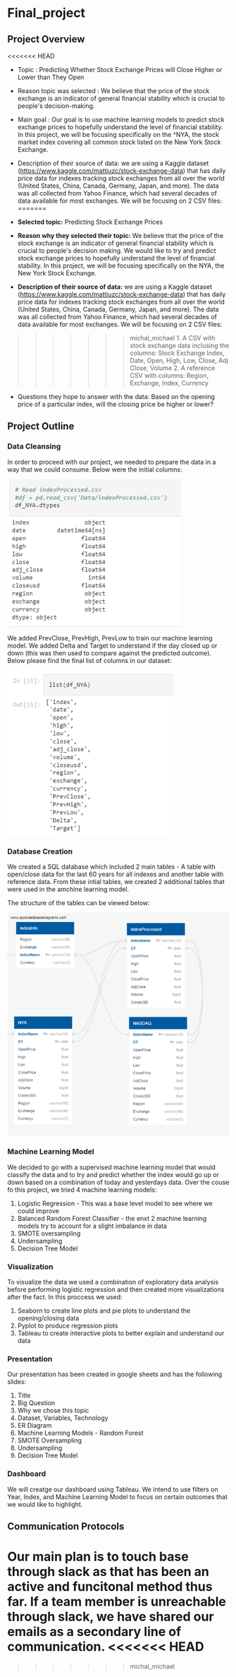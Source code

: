 # Final_project

## Project Overview
<<<<<<< HEAD
- Topic : Predicting Whether Stock Exchange Prices will Close Higher or Lower than They Open
- Reason topic was selected : We believe that the price of the stock exchange is an indicator of general financial stability which is crucial to people's decision-making. 
- Main goal : Our goal is to use machine learning models to predict stock exchange prices to hopefully understand the level of financial stability. 
In this project, we will be focusing specifically on the ^NYA, the stock market index covering all common stock listed on the New York Stock Exchange.
- Description of their source of data: we are using a Kaggle dataset (https://www.kaggle.com/mattiuzc/stock-exchange-data) that has daily price data for indexes tracking stock exchanges from all over the world (United States, China, Canada, Germany, Japan, and more). The data was all collected from Yahoo Finance, which had several decades of data available for most exchanges. We will be focusing on 2 CSV files:
=======

- **Selected topic:** Predicting Stock Exchange Prices
- **Reason why they selected their topic:** We believe that the price of the stock exchange is an indicator of general financial stability which is crucial to people's decision making. We would like to try and predict stock exchange prices to hopefully understand the level of financial stability. In this project, we will be focusing specifically on the NYA, the New York Stock Exchange.
- **Description of their source of data:** we are using a Kaggle dataset (https://www.kaggle.com/mattiuzc/stock-exchange-data) that has daily price data for indexes tracking stock exchanges from all over the world (United States, China, Canada, Germany, Japan, and more). The data was all collected from Yahoo Finance, which had several decades of data available for most exchanges. We will be focusing on 2 CSV files:
>>>>>>> michal_michael
    1. A CSV with stock exchange data inclusing the columns: Stock Exchange Index, Date, Open, High, Low, Close, Adj Close, Volume
    2. A reference CSV with columns: Region, Exchange, Index, Currency
- Questions they hope to answer with the data: Based on the opening price of a particular index, will the closing price be higher or lower?

## Project Outline

### Data Cleansing
In order to proceed with our project, we needed to prepare the data in a way that we could consume. Below were the initial columns:

![NYA_dtypes.png](Resources/NYA_dtypes.png) 

We added PrevClose, PrevHigh, PrevLow to train our machine learning model. We added Delta and Target to understand if the day closed up or down (this was then used to compare against the predicted outcome). Below please find the final list of columns in our dataset:

![NYA_updated_dtypes.png](Resources/NYA_updated_dtypes.png) 

### Database Creation
We created a SQL database which included 2 main tables - A table with open/close data for the last 60 years for all indexes and another table with reference data. From these intial tables, we created 2 additional tables that were used in the amchine learning model. 

The structure of the tables can be viewed below:

![ERD_Diagram.png](Resources/ERD_Diagram.png) 

### Machine Learning Model
We decided to go with a supervised machine learning model that would classify the data and to try and predict whether the index would go up or down based on a combination of today and yesterdays data.  Over the couse fo this project, we tried 4 machine learning models:

1. Logistic Regression - This was a base level model to see where we could improve
2. Balanced Random Forest Classifier - the enxt 2 machine learning models try to account for a slight imbalance in data
3. SMOTE oversampling 
4. Undersampling
5. Decision Tree Model

### Visualization
To visualize the data we used a combination of exploratory data analysis before performing logistic regression and then created more visualizations after the fact. In this proccess we used:

1. Seaborn to create line plots and pie plots to understand the opening/closing data
2. Pyplot to produce regression plots
3. Tableau to create interactive plots to better explain and understand our data

### Presentation 
Our presentation has been created in google sheets and has the following slides:

1. Title
2. Big Question
3. Why we chose this topic
4. Dataset, Variables, Technology
5. ER Diagram
6. Machine Learning Models - Random Forest
7. SMOTE Oversampling
8. Undersampling
8. Decision Tree Model

### Dashboard
We will creatge our dashboard using Tableau. We intend to use filters on Year, Index, and Machine Learning Model to focus on certain outcomes that we would like to highlight.

## Communication Protocols
Our main plan is to touch base through slack as that has been an active and funcitonal method thus far. If a team member is unreachable through slack, we have shared our emails as a secondary line of communication.
<<<<<<< HEAD
=======





>>>>>>> michal_michael
